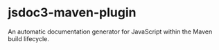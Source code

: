 jsdoc3-maven-plugin
===================

An automatic documentation generator for JavaScript within the Maven build lifecycle.
